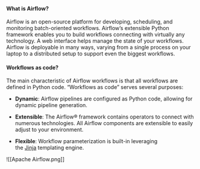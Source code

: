 
#### What is Airflow?
Airflow is an open-source platform for developing, scheduling, and monitoring batch-oriented workflows. Airflow’s extensible Python framework enables you to build workflows connecting with virtually any technology. A web interface helps manage the state of your workflows. Airflow is deployable in many ways, varying from a single process on your laptop to a distributed setup to support even the biggest workflows.


#### Workflows as code?

The main characteristic of Airflow workflows is that all workflows are defined in Python code. “Workflows as code” serves several purposes:

- **Dynamic**: Airflow pipelines are configured as Python code, allowing for dynamic pipeline generation.
    
- **Extensible**: The Airflow® framework contains operators to connect with numerous technologies. All Airflow components are extensible to easily adjust to your environment.
    
- **Flexible**: Workflow parameterization is built-in leveraging the [Jinja](https://jinja.palletsprojects.com/) templating engine.

![[Apache Airflow.png]]